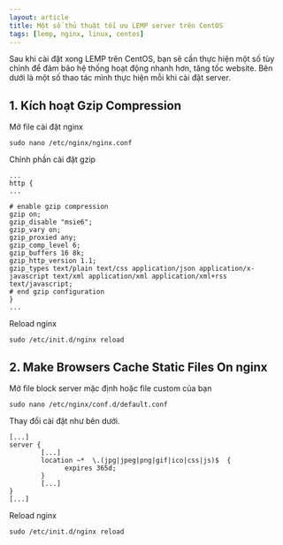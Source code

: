 ```yaml
---
layout: article
title: Một số thủ thuật tối ưu LEMP server trên CentOS
tags: [lemp, nginx, linux, centos]
---
```


Sau khi cài đặt xong LEMP trên CentOS, bạn sẽ cần thực hiện một số tùy chỉnh để đảm bảo hệ thống hoạt động nhanh hơn, tăng tốc website. Bên dưới là một số thao tác mình thực hiện mỗi khi cài đặt server.

## 1. Kích hoạt Gzip Compression
Mở file cài đặt nginx
```
sudo nano /etc/nginx/nginx.conf
```
Chỉnh phần cài đặt gzip
```
...
http {
...

# enable gzip compression
gzip on;
gzip_disable "msie6";
gzip_vary on;
gzip_proxied any;
gzip_comp_level 6;
gzip_buffers 16 8k;
gzip_http_version 1.1;
gzip_types text/plain text/css application/json application/x-javascript text/xml application/xml application/xml+rss text/javascript;
# end gzip configuration
}
...
```
Reload nginx
```
sudo /etc/init.d/nginx reload
```
## 2. Make Browsers Cache Static Files On nginx
Mở file block server mặc định hoặc file custom của bạn
```
sudo nano /etc/nginx/conf.d/default.conf
```
Thay đổi cài đặt như bên dưới.
```
[...]
server {
        [...]
        location ~*  \.(jpg|jpeg|png|gif|ico|css|js)$  {
              expires 365d;
        }
        [...]
}
[...]
```
Reload nginx
```
sudo /etc/init.d/nginx reload
```